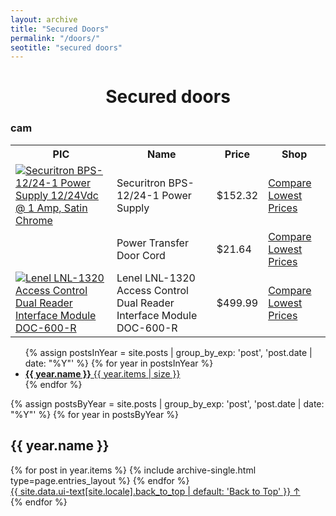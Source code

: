 ```yaml
---
layout: archive
title: "Secured Doors"
permalink: "/doors/"
seotitle: "secured doors"
---
```


<h1 style="text-align:center;">Secured doors</h1>
<h3 class="heading-center">cam</h3>

<table class="basic-table">
	<tr>
		<th>PIC</th>
		<th>Name</th>
		<th>Price</th> 
		<th>Shop</th>
	</tr>
	<tr>
		<td><a target="_blank" href="https://amzn.to/2ZTYkLe"><img alt="Securitron BPS-12/24-1 Power Supply 12/24Vdc @ 1 Amp, Satin Chrome" class="table-image" src="/img/doors/12-24-1ps.png"/></a></td>
		<td>Securitron BPS-12/24-1 Power Supply </td>
		<td>$152.32</td>
		<td><a class="big-button" target="_blank" href="https://amzn.to/2ZTYkLe">Compare Lowest Prices</a></td>
	</tr>
	<tr>
		<td><a target="_blank" href="https://amzn.to/34siwYm" class="table-image" src="/img/doors/ptdoorcord.png"/></a></td>
		<td>Power Transfer Door Cord</td>
		<td>$21.64</td>
		<td><a class="big-button" target="_blank" href="https://amzn.to/34siwYm">Compare Lowest Prices</a></td>
	</tr>
	<tr>
		<td><a target="_blank" href="https://amzn.to/2PUTLki"><img alt="Lenel LNL-1320 Access Control Dual Reader Interface Module DOC-600-R" class="table-image" src="/img/doors/lnl1320.png"/></a></td>
		<td>Lenel LNL-1320 Access Control Dual Reader Interface Module DOC-600-R</td>
		<td>$499.99</td>
		<td><a class="big-button" target="_blank" href="https://amzn.to/2PUTLki">Compare Lowest Prices</a></td>
	</tr>
</table>
 <nav>

<ul class="taxonomy__index">
  {% assign postsInYear = site.posts | group_by_exp: 'post', 'post.date | date: "%Y"' %}
  {% for year in postsInYear %}
    <li>
      <a href="#{{ year.name }}">
        <strong>{{ year.name }}</strong> <span class="taxonomy__count">{{ year.items | size }}</span>
      </a>
    </li>
  {% endfor %}
</ul>

{% assign postsByYear = site.posts | group_by_exp: 'post', 'post.date | date: "%Y"' %}
{% for year in postsByYear %}
  <section id="{{ year.name }}" class="taxonomy__section">
    <h2 class="archive__subtitle">{{ year.name }}</h2>
    <div class="entries-{{ page.entries_layout | default: 'list' }}">
      {% for post in year.items %}
        {% include archive-single.html type=page.entries_layout %}
      {% endfor %}
    </div>
    <a href="#page-title" class="back-to-top">{{ site.data.ui-text[site.locale].back_to_top | default: 'Back to Top' }} &uarr;</a>
  </section>
{% endfor %}
